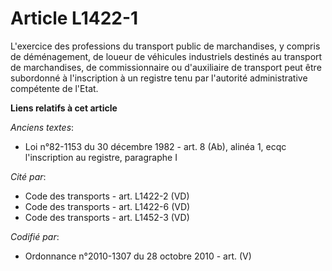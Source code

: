 # Article L1422-1

L'exercice des professions du transport public de marchandises, y compris de déménagement, de loueur de véhicules industriels
destinés au transport de marchandises, de commissionnaire ou d'auxiliaire de transport peut être subordonné à l'inscription à
un registre tenu par l'autorité administrative compétente de l'Etat.

**Liens relatifs à cet article**

_Anciens textes_:

  - Loi n°82-1153 du 30 décembre 1982 - art. 8 (Ab), alinéa 1, ecqc l'inscription au registre, paragraphe I

_Cité par_:

  - Code des transports - art. L1422-2 (VD)
  - Code des transports - art. L1422-6 (VD)
  - Code des transports - art. L1452-3 (VD)

_Codifié par_:

  - Ordonnance n°2010-1307 du 28 octobre 2010 - art. (V)
